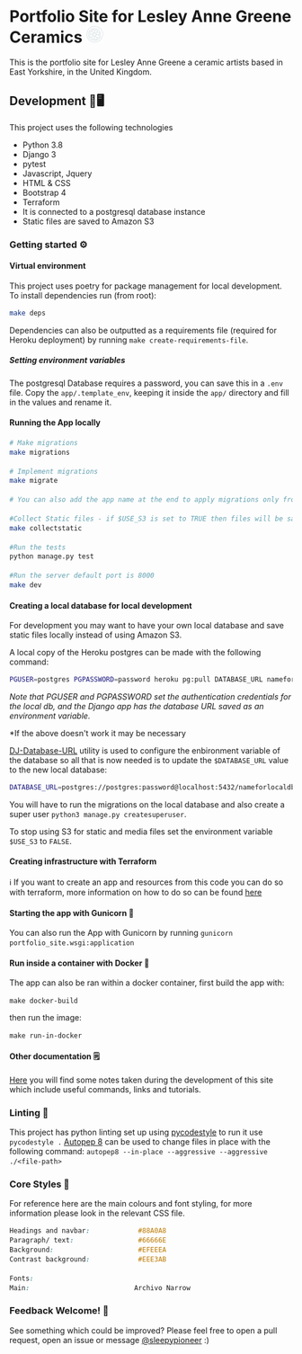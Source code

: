 # Portfolio Site for Lesley Anne Greene Ceramics <img src="docs/images/PottersMark_cyan.png" width="30" alt-text="potters mark of Lesley Anne Greene">

This is the portfolio site for Lesley Anne Greene a ceramic artists based in East Yorkshire, in the United Kingdom.


## Development 🐍🖥️

This project uses the following technologies

* Python 3.8
* Django 3
* pytest
* Javascript, Jquery
* HTML & CSS
* Bootstrap 4
* Terraform
* It is connected to a postgresql database instance
* Static files are saved to Amazon S3


### Getting started ⚙️

#### Virtual environment

This project uses poetry for package management for local development. To install dependencies run (from root):

``` sh 
make deps
```

Dependencies can also be outputted as a requirements file (required for Heroku deployment) by running `make create-requirements-file`.

##### Setting environment variables

The postgresql Database requires a password, you can save this in a `.env` file. Copy the `app/.template_env`, keeping it inside the `app/` directory and fill in the values and rename it.

#### Running the App locally

``` sh
# Make migrations
make migrations

# Implement migrations
make migrate

# You can also add the app name at the end to apply migrations only from that app.

#Collect Static files - if $USE_S3 is set to TRUE then files will be saved to S3 Bucket
make collectstatic

#Run the tests
python manage.py test

#Run the server default port is 8000
make dev
```

#### Creating a local database for local development

For development you may want to have your own local database and save static files locally instead of using Amazon S3.

A local copy of the Heroku postgres can be made with the following command:

``` sh
PGUSER=postgres PGPASSWORD=password heroku pg:pull DATABASE_URL nameforlocaldb --app lagreene-ceramics
```

*Note that PGUSER and PGPASSWORD set the authentication credentials for the local db, and the Django app has the database URL saved as an environment variable.*

*If the above doesn't work it may be necessary

[DJ-Database-URL](https://github.com/kennethreitz/dj-database-url) utility is used to configure the enbironment variable of the database so all that is now needed is to update the `$DATABASE_URL` value to the new local database:

``` sh
DATABASE_URL=postgres://postgres:password@localhost:5432/nameforlocaldb
```
You will have to run the migrations on the local database and also create a super user `python3 manage.py createsuperuser`.


To stop using S3 for static and media files set the environment variable `$USE_S3` to `FALSE`.

#### Creating infrastructure with Terraform

ℹ️ If you want to create an app and resources from this code you can do so with terraform, more information on how to do so can be found [here](../terraform/READMe.md)

#### Starting the app with Gunicorn 🦄

You can also run the App with Gunicorn by running  `gunicorn portfolio_site.wsgi:application`


#### Run inside a container with Docker 🐋

The app can also be ran within a docker container, first build the app with:

`make docker-build`

then run the image:

`make run-in-docker`

#### Other documentation 🗒️

[Here](docs/development_notes.md) you will find some notes taken during the development of this site which include useful commands, links and tutorials.


### Linting 🚩

This project has python linting set up using [pycodestyle]() to run it use `pycodestyle .` [Autopep 8]() can be used to change files in place with the following command: `autopep8 --in-place --aggressive --aggressive ./<file-path>`


### Core Styles 🎨

For reference here are the main colours and font styling, for more information please look in the relevant CSS file.

``` css
Headings and navbar:            #88A0A8
Paragraph/ text:                #66666E
Background:                     #EFEEEA
Contrast background:            #EEE3AB

Fonts:
Main:                          Archivo Narrow

```

### Feedback Welcome! 📨

See something which could be improved? Please feel free to open a pull request, open an issue or message [@sleepypioneer](https://github.com/sleepypioneer) :)